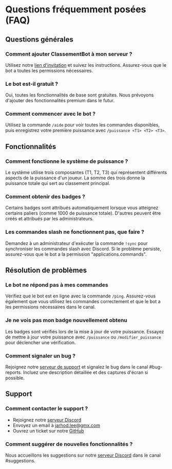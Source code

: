 # Questions fréquemment posées (FAQ)

## Questions générales

### Comment ajouter ClassementBot à mon serveur ?
Utilisez notre [lien d'invitation](https://discord.com/api/oauth2/authorize?client_id=1338609444644458586&permissions=8&scope=bot%20applications.commands) et suivez les instructions. Assurez-vous que le bot a toutes les permissions nécessaires.

### Le bot est-il gratuit ?
Oui, toutes les fonctionnalités de base sont gratuites. Nous prévoyons d'ajouter des fonctionnalités premium dans le futur.

### Comment commencer avec le bot ?
Utilisez la commande `/aide` pour voir toutes les commandes disponibles, puis enregistrez votre première puissance avec `/puissance <T1> <T2> <T3>`.

## Fonctionnalités

### Comment fonctionne le système de puissance ?
Le système utilise trois composantes (T1, T2, T3) qui représentent différents aspects de la puissance d'un joueur. La somme des trois donne la puissance totale qui sert au classement principal.

### Comment obtenir des badges ?
Certains badges sont attribués automatiquement lorsque vous atteignez certains paliers (comme 1000 de puissance totale). D'autres peuvent être créés et attribués par les administrateurs.

### Les commandes slash ne fonctionnent pas, que faire ?
Demandez à un administrateur d'exécuter la commande `!sync` pour synchroniser les commandes slash avec Discord. Si le problème persiste, assurez-vous que le bot a la permission "applications.commands".

## Résolution de problèmes

### Le bot ne répond pas à mes commandes
Vérifiez que le bot est en ligne avec la commande `/ping`. Assurez-vous également que vous utilisez les commandes correctement et que le bot a les permissions nécessaires dans le canal.

### Je ne vois pas mon badge nouvellement obtenu
Les badges sont vérifiés lors de la mise à jour de votre puissance. Essayez de mettre à jour votre puissance avec `/puissance` ou `/modifier_puissance` pour déclencher une vérification.

### Comment signaler un bug ?
Rejoignez notre [serveur de support](https://discord.gg/TXaxT8urPu) et signalez le bug dans le canal #bug-reports. Incluez une description détaillée et des captures d'écran si possible.

## Support
### Comment contacter le support ?
- Rejoignez notre [serveur Discord](https://discord.gg/TXaxT8urPu)
- Envoyez un email à jarhod.lee@gmx.com
- Ouvrez un ticket sur notre [GitHub](https://github.com/kalippxsau/botclassement)

### Comment suggérer de nouvelles fonctionnalités ?
Nous accueillons les suggestions sur notre [serveur Discord](https://discord.gg/TXaxT8urPu) dans le canal #suggestions.
